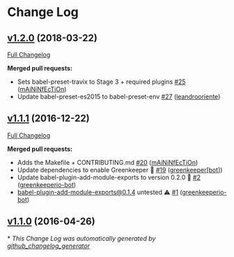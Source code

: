 # Change Log

## [v1.2.0](https://github.com/Travix-International/babel-preset-travix/tree/v1.2.0) (2018-03-22)
[Full Changelog](https://github.com/Travix-International/babel-preset-travix/compare/v1.1.1...v1.2.0)

**Merged pull requests:**

- Sets babel-preset-travix to Stage 3 + required plugins [\#25](https://github.com/Travix-International/babel-preset-travix/pull/25) ([mAiNiNfEcTiOn](https://github.com/mAiNiNfEcTiOn))
- Update babel-preset-es2015 to babel-preset-env [\#27](https://github.com/Travix-International/babel-preset-travix/pull/27) ([leandrooriente](https://github.com/leandrooriente))

## [v1.1.1](https://github.com/Travix-International/babel-preset-travix/tree/v1.1.1) (2016-12-22)
[Full Changelog](https://github.com/Travix-International/babel-preset-travix/compare/v1.1.0...v1.1.1)

**Merged pull requests:**

- Adds the Makefile + CONTRIBUTING.md [\#20](https://github.com/Travix-International/babel-preset-travix/pull/20) ([mAiNiNfEcTiOn](https://github.com/mAiNiNfEcTiOn))
- Update dependencies to enable Greenkeeper 🌴 [\#19](https://github.com/Travix-International/babel-preset-travix/pull/19) ([greenkeeper[bot]](https://github.com/integration/greenkeeper))
- Update babel-plugin-add-module-exports to version 0.2.0 🚀 [\#2](https://github.com/Travix-International/babel-preset-travix/pull/2) ([greenkeeperio-bot](https://github.com/greenkeeperio-bot))
- babel-plugin-add-module-exports@0.1.4 untested ⚠️ [\#1](https://github.com/Travix-International/babel-preset-travix/pull/1) ([greenkeeperio-bot](https://github.com/greenkeeperio-bot))

## [v1.1.0](https://github.com/Travix-International/babel-preset-travix/tree/v1.1.0) (2016-04-26)


\* *This Change Log was automatically generated by [github_changelog_generator](https://github.com/skywinder/Github-Changelog-Generator)*
